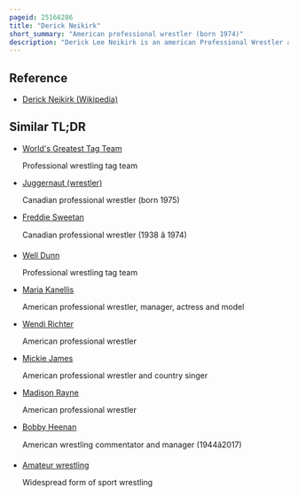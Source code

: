 ```yaml
---
pageid: 25166286
title: "Derick Neikirk"
short_summary: "American professional wrestler (born 1974)"
description: "Derick Lee Neikirk is an american Professional Wrestler and former Professional Baseball Player. He has competed for several Promotions, and currently Competes for Impact Zone Wrestling, a Territory of the National Wrestling Alliance based in Phoenix, Arizona. He has also wrestled in several other Promotions and was signed to a Contract with World Wrestling Entertainment for several Years. Much of his Career has been related to fellow Wrestler Mike Knox as the two have held Championships together as a Tag Team and on many Occasions have fought."
---
```


## Reference

- [Derick Neikirk (Wikipedia)](https://en.wikipedia.org/?curid=25166286)

## Similar TL;DR

- [World's Greatest Tag Team](/tldr/en/worlds-greatest-tag-team)

  Professional wrestling tag team

- [Juggernaut (wrestler)](/tldr/en/juggernaut-wrestler)

  Canadian professional wrestler (born 1975)

- [Freddie Sweetan](/tldr/en/freddie-sweetan)

  Canadian professional wrestler (1938 â 1974)

- [Well Dunn](/tldr/en/well-dunn)

  Professional wrestling tag team

- [Maria Kanellis](/tldr/en/maria-kanellis)

  American professional wrestler, manager, actress and model

- [Wendi Richter](/tldr/en/wendi-richter)

  American professional wrestler

- [Mickie James](/tldr/en/mickie-james)

  American professional wrestler and country singer

- [Madison Rayne](/tldr/en/madison-rayne)

  American professional wrestler

- [Bobby Heenan](/tldr/en/bobby-heenan)

  American wrestling commentator and manager (1944â2017)

- [Amateur wrestling](/tldr/en/amateur-wrestling)

  Widespread form of sport wrestling

